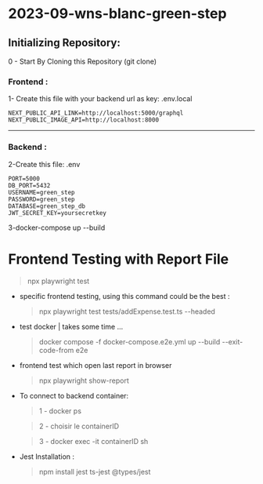 # 2023-09-wns-blanc-green-step

## Initializing Repository:

0 - Start By Cloning this Repository (git clone)

### Frontend :

1- Create this file with your backend url as key:
.env.local

```
NEXT_PUBLIC_API_LINK=http://localhost:5000/graphql
NEXT_PUBLIC_IMAGE_API=http://localhost:8000
```

---

### Backend :

2-Create this file:
.env

```
PORT=5000
DB_PORT=5432
USERNAME=green_step
PASSWORD=green_step
DATABASE=green_step_db
JWT_SECRET_KEY=yoursecretkey
```

3-docker-compose up --build

# Frontend Testing with Report File

> npx playwright test

- specific frontend testing, using this command could be the best :

  > npx playwright test tests/addExpense.test.ts --headed

- test docker | takes some time ...

  > docker compose -f docker-compose.e2e.yml up --build --exit-code-from e2e

- frontend test which open last report in browser

  > npx playwright show-report

- To connect to backend container:

  > 1 - docker ps

  > 2 - choisir le containerID

  > 3 - docker exec -it containerID sh

- Jest Installation :
  > npm install jest ts-jest @types/jest
